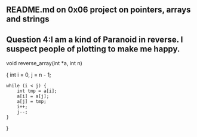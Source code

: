 ## README.md on 0x06 project on pointers, arrays and strings
## Question 4:I am a kind of Paranoid in reverse. I suspect people of plotting to make me happy. 



void reverse_array(int *a, int n)<br>

{
    int i = 0, j = n - 1;

    while (i < j) {
        int tmp = a[i];
        a[i] = a[j];
        a[j] = tmp;
        i++;
        j--;
    }
}
